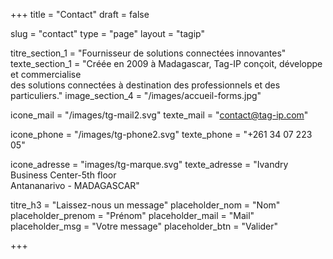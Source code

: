 +++
title = "Contact"
draft = false

slug = "contact"
type = "page"
layout = "tagip"


titre_section_1 = "Fournisseur de solutions connectées innovantes"
texte_section_1 = "Créée en 2009 à Madagascar, Tag-IP conçoit, développe et commercialise <br/> des solutions connectées à destination des professionnels et des particuliers."
image_section_4 = "/images/accueil-forms.jpg"

icone_mail = "/images/tg-mail2.svg"
texte_mail = "contact@tag-ip.com"

icone_phone = "/images/tg-phone2.svg"
texte_phone = "+261 34 07 223 05"

icone_adresse = "images/tg-marque.svg"
texte_adresse = "Ivandry Business Center-5th floor<br /> Antananarivo - MADAGASCAR"

titre_h3 = "Laissez-nous un message"
placeholder_nom = "Nom"
placeholder_prenom = "Prénom"
placeholder_mail = "Mail"
placeholder_msg = "Votre message"
placeholder_btn = "Valider"

+++
